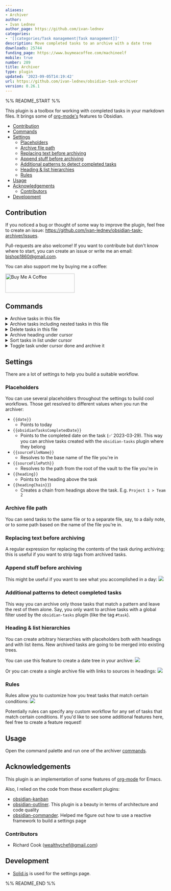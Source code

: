 ```yaml
---
aliases:
- Archiver
author:
- Ivan Lednev
author_page: https://github.com/ivan-lednev
categories:
- '[[categories/Task management|Task management]]'
description: Move completed tasks to an archive with a date tree
downloads: 25744
funding_page: https://www.buymeacoffee.com/machineelf
mobile: true
number: 289
title: Archiver
type: plugin
updated: '2023-09-05T14:19:42'
url: https://github.com/ivan-lednev/obsidian-task-archiver
version: 0.26.1
---
```


%% README_START %%

This plugin is a toolbox for working with completed tasks in your markdown files. It brings some
of [org-mode's](https://orgmode.org/) features to Obsidian.

- [Contribution](#contribution)
- [Commands ](#commands-)
- [Settings](#settings)
    - [Placeholders](#placeholders)
    - [Archive file path](#archive-file-path)
    - [Replacing text before archiving](#replacing-text-before-archiving)
    - [Append stuff before archiving](#append-stuff-before-archiving)
    - [Additional patterns to detect completed tasks](#additional-patterns-to-detect-completed-tasks)
    - [Heading \& list hierarchies](#heading--list-hierarchies)
    - [Rules](#rules)
- [Usage](#usage)
- [Acknowledgements](#acknowledgements)
    - [Contributors](#contributors)
- [Development](#development)

## Contribution

If you noticed a bug or thought of some way to improve the plugin, feel free to create an issue: https://github.com/ivan-lednev/obsidian-task-archiver/issues.

Pull-requests are also welcome! If you want to contribute but don't know where to start, you can create an issue or write me an email: <bishop1860@gmail.com>.

You can also support me by buying me a coffee:

<a href="https://www.buymeacoffee.com/machineelf" target="_blank"><img src="https://cdn.buymeacoffee.com/buttons/v2/default-yellow.png" alt="Buy Me A Coffee" style="height: 60px !important;width: 217px !important;" ></a>

## Commands <a id="commands"></a>

<details>
<summary>Archive tasks in this file</summary>

Here is what it looks like:

```md
-   [ ] This one I haven't done yet
-   [x] Water the dog
    -   Some task details
-   [x] Feed the plants
```

Turns into:

```md
-   [ ] This one I haven't done yet

# Archived

-   [x] Water the dog
    -   Some task details
-   [x] Feed the plants
```

Or, with date tree enabled:

```md
-   [ ] This one I haven't done yet

# Archived

-   [[2021-09-W-38]]
    -   [[2021-09-16]]
        -   [x] Water the dog
            -   Some task details
        -   [x] Feed the plants
```

</details>
<details>
<summary>Archive tasks including nested tasks in this file</summary>

Same as simple archiving, except that now completed nested tasks also get archived, with their sub-items.

This:

```markdown
-   [ ] Incomplete task
    -   [x] Completed subtask
        -   Task details
    -   [ ] Incomplete subtask
```

Turns into:

```markdown
-   [ ] Incomplete task
    -   [ ] Incomplete subtask

# Archived

-   [x] Completed subtask
    -   Task details
```

</details>

<details>
<summary>Delete tasks in this file</summary>

This one is the same as 'Archive tasks in this file', except that the tasks get discarded.

</details>

<details>
<summary>Archive heading under cursor</summary>

Grab the whole section under the heading under cursor, including all the child sections and move it to the archive.

This:

```markdown
Some top-level text

# H1 heading

Some text

## H2 heading

More text
```

Turns into:

```markdown
Some top-level text

# Archived

## H1 heading

Some text

### H2 heading

More text
```

</details>

<details>
<summary>Sort tasks in list under cursor</summary>

Grab the whole list under cursor and **recursively** reorder all the items based on completeness:

1. Plain list items first
2. Then, incomplete tasks
3. And finally, completed tasks

This list:

```markdown
-   [x] Task
-   Item
-   [ ] Incomplete
    -   [x] Task
    -   Item More notes
    -   [ ] Incomplete
-   Item 2
-   [ ] Incomplete 2
    -   [x] Task
    -   Item
    -   [x] Task 2
```

Turns into:

```markdown
-   Item
-   Item 2
-   [ ] Incomplete
    -   Item More notes
    -   [ ] Incomplete
    -   [x] Task
-   [ ] Incomplete 2
    -   Item
    -   [x] Task
    -   [x] Task 2
-   [x] Task
```

</details>

<details>
<summary>Toggle task under cursor done and archive it</summary>

When the cursor is on a task, this command completes the task and archives it at once.

</details>

## Settings

There are a lot of settings to help you build a suitable workflow.

### Placeholders

You can use several placeholders throughout the settings to build cool workflows. Those get resolved to different values when you run the archiver:

-   `{{date}}`
    -   Points to today
-   `{{obsidianTasksCompletedDate}}`
    -   Points to the completed date on the task (✅ 2023-03-29). This way you can archive tasks created with the `obsidian-tasks` plugin where they belong
-   `{{sourceFileName}}`
    -   Resolves to the base name of the file you're in
-   `{{sourceFilePath}}`
    -   Resolves to the path from the root of the vault to the file you're in
-   `{{heading}}`
    -   Points to the heading above the task
-   `{{headingChain}}`)
    -   Creates a chain from headings above the task. E.g. `Project 1 > Team 2`

### Archive file path

You can send tasks to the same file or to a separate file, say, to a daily note, or to some path based on the name of the file you're in.

### Replacing text before archiving

A regular expression for replacing the contents of the task during archiving; this is useful if you want to strip tags from archived tasks.

### Append stuff before archiving

This might be useful if you want to see what you accomplished in a day:
![](https://raw.githubusercontent.com/ivan-lednev/obsidian-task-archiver/HEAD/metadata-demo.png)

### Additional patterns to detect completed tasks

This way you can archive only those tasks that match a pattern and leave the rest of them alone. Say, you only want to archive tasks with a global filter used by the `obsidian-tasks` plugin (like the tag `#task`).

### Heading & list hierarchies

You can create arbitrary hierarchies with placeholders both with headings and with list items. New archived tasks are going to be merged into existing trees.

You can use this feature to create a date tree in your archive:
![](https://raw.githubusercontent.com/ivan-lednev/obsidian-task-archiver/HEAD/tree-demo.png)

Or you can create a single archive file with links to sources in headings:
![](https://raw.githubusercontent.com/ivan-lednev/obsidian-task-archiver/HEAD/tree-demo-big-archive.png)

### Rules

Rules allow you to customize how you treat tasks that match certain conditions:
![](https://raw.githubusercontent.com/ivan-lednev/obsidian-task-archiver/HEAD/rule-demo.png)

Potentially rules can specify any custom workflow for any set of tasks that match certain conditions. If you'd like to see some additional features here, feel free to create a feature request!

## Usage

Open the command palette and run one of the archiver [commands](#commands).

## Acknowledgements

This plugin is an implementation of some features of [org-mode](https://orgmode.org/) for Emacs.

Also, I relied on the code from these excellent plugins:

-   [obsidian-kanban](https://github.com/mgmeyers/obsidian-kanban)
-   [obsidian-outliner](https://github.com/vslinko/obsidian-outliner). This plugin is a beauty in terms of architecture and code quality
-   [obsidian-commander](https://github.com/phibr0/obsidian-commander). Helped me figure out how to use a reactive framework to build a settings page

### Contributors

-   Richard Cook (wealthychef@gmail.com)

## Development

-   [Solid.js](https://www.solidjs.com/) is used for the settings page.


%% README_END %%
